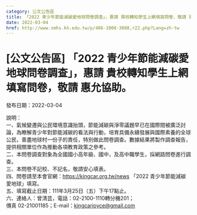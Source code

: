 ```yaml
---
category: 公文公告區
title: 「2022 青少年節能減碳愛地球問卷調查」，惠請 貴校轉知學生上網填寫問卷，敬請 惠允協助。
date: 2022-03-04
href: http://www.smhs.kh.edu.tw/p/406-1000-3088,r22.php?Lang=zh-tw
---
```


# [公文公告區] 「2022 青少年節能減碳愛地球問卷調查」，惠請 貴校轉知學生上網填寫問卷，敬請 惠允協助。

發布日期：2022-03-04

說明：  
一、氣候變遷與公民環境意識抬頭，節能減碳與淨零議題早已在國際間被廣泛討論，為瞭解青少年對節能減碳的看法與行動，培育具備永續發展與國際素養的全球公民，善盡地球村一份子的責任，特別做此問卷調查。數據結果將製作調查報告，提供相關單位作為推動各項教育政策之參考。  
二、本問卷調查對象為全國國小高年級、國中，及高中職學生，採網路問卷進行調查。  
三、本問卷不記校、不記名，敬請安心填表。  
四、問卷請至本會官網：https://kingcar.org.tw/news 「2022 青少年節能減碳愛地球」填寫。  
五、填寫截止日期：111年3月25日（五）下午17點止。  
六、連絡人：曾清芸，電話：02-2100-1110轉分機201；  
傳真 02-21001185；E-mail：kingcarjoyce@gmail.com

